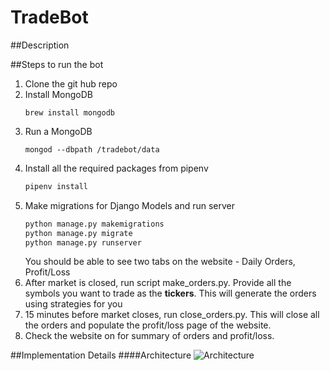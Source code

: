 # TradeBot
##Description




##Steps to run the bot

1. Clone the git hub repo
2. Install MongoDB 
    ```
    brew install mongodb 
    ```
3. Run a MongoDB
    ```shell script
    mongod --dbpath /tradebot/data
    ```
4. Install all the required packages from pipenv
    ```python
    pipenv install
    ```
5. Make migrations for Django Models and run server
   ```python
   python manage.py makemigrations
   python manage.py migrate
   python manage.py runserver
    ```
    You should be able to see two tabs on the website - Daily Orders, Profit/Loss
6. After market is closed, run script make_orders.py. Provide all the symbols you want to trade as the **tickers**. This will generate the orders using strategies for you
7. 15 minutes before market closes, run close_orders.py. This will close all the orders and populate the profit/loss page of the website.
8. Check the website on for summary of orders and profit/loss.

##Implementation Details
####Architecture
![Architecture](/Ananta_architecture.png) 